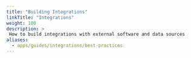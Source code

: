 ```yaml
---
title: "Building Integrations"
linkTitle: "Integrations"
weight: 100
description: >
 How to build integrations with external software and data sources
aliases:
  - apps/guides/integrations/best-practices
---
```

